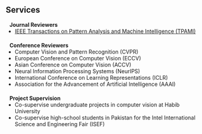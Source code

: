 ## Services

<h4 style="margin:0 10px 0;">Journal Reviewers</h4>

<ul style="margin:0 0 20px;">
  <li><a href="https://www.computer.org/csdl/journal/tp"><autocolor>IEEE Transactions on Pattern Analysis and Machine Intelligence (TPAMI)</autocolor></a></li>
</ul>

<h4 style="margin:0 10px 0;">Conference Reviewers</h4>

<ul style="margin:0 0 20px;">
  <li><autocolor>Computer Vision and Pattern Recognition (CVPR)</autocolor></li>
  <li><autocolor>European Conference on Computer Vision (ECCV)</autocolor></li>
  <li><autocolor>Asian Conference on Computer Vision (ACCV)</autocolor></li>
  <li><autocolor>Neural Information Processing Systems (NeurIPS)</autocolor></li>
  <li><autocolor>International Conference on Learning Representations (ICLR)</autocolor></li>
  <li><autocolor>Association for the Advancement of Artificial Intelligence (AAAI)</autocolor></li>
</ul>

<h4 style="margin:0 10px 0;">Project Supervision</h4>

<ul style="margin:0 0 20px;">
  <li><autocolor>Co-supervise undergraduate projects in computer vision at Habib University</autocolor></li>
  <li><autocolor>Co-supervise high-school students in Pakistan for the Intel International Science and Engineering Fair (ISEF)</autocolor></li>
</ul>
